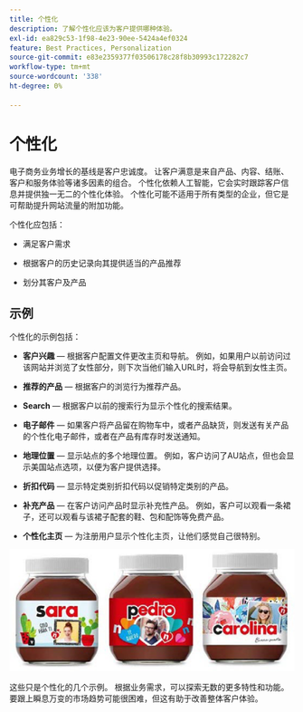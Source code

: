 ```yaml
---
title: 个性化
description: 了解个性化应该为客户提供哪种体验。
exl-id: ea829c53-1f98-4e23-90ee-5424a4ef0324
feature: Best Practices, Personalization
source-git-commit: e83e2359377f03506178c28f8b30993c172282c7
workflow-type: tm+mt
source-wordcount: '338'
ht-degree: 0%

---
```


# 个性化

电子商务业务增长的基线是客户忠诚度。 让客户满意是来自产品、内容、结账、客户和服务体验等诸多因素的组合。 个性化依赖人工智能，它会实时跟踪客户信息并提供独一无二的个性化体验。 个性化可能不适用于所有类型的企业，但它是可帮助提升网站流量的附加功能。

个性化应包括：

- 满足客户需求

- 根据客户的历史记录向其提供适当的产品推荐

- 划分其客户及产品

## 示例

个性化的示例包括：

- **客户兴趣** — 根据客户配置文件更改主页和导航。 例如，如果用户以前访问过该网站并浏览了女性部分，则下次当他们输入URL时，将会导航到女性主页。

- **推荐的产品** — 根据客户的浏览行为推荐产品。

- **Search** — 根据客户以前的搜索行为显示个性化的搜索结果。

- **电子邮件** — 如果客户将产品留在购物车中，或者产品缺货，则发送有关产品的个性化电子邮件，或者在产品有库存时发送通知。

- **地理位置** — 显示站点的多个地理位置。 例如，客户访问了AU站点，但也会显示美国站点选项，以便为客户提供选择。

- **折扣代码** — 显示特定类别折扣代码以促销特定类别的产品。

- **补充产品** — 在客户访问产品时显示补充性产品。 例如，客户可以观看一条裙子，还可以观看与该裙子配套的鞋、包和配饰等免费产品。

- **个性化主页** — 为注册用户显示个性化主页，让他们感觉自己很特别。

![个性化产品示例](../../assets/playbooks/personalization-example.png)

这些只是个性化的几个示例。 根据业务需求，可以探索无数的更多特性和功能。 要跟上瞬息万变的市场趋势可能很困难，但这有助于改善整体客户体验。
